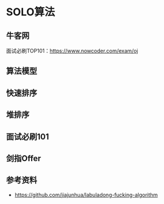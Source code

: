 # SOLO算法


## 牛客网

面试必刷TOP101：<https://www.nowcoder.com/exam/oj>


## 算法模型

## 快速排序

## 堆排序


## 面试必刷101


## 剑指Offer



## 参考资料

- <https://github.com/jiajunhua/labuladong-fucking-algorithm>

